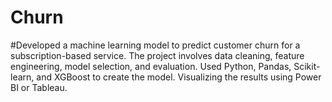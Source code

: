 # Churn
#Developed a machine learning model to predict customer churn for a subscription-based service. The project involves data cleaning, feature engineering, model selection, and evaluation. Used Python, Pandas, Scikit-learn, and XGBoost to create the model. Visualizing the results using Power BI or Tableau.
